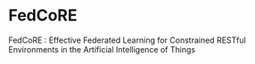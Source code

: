 # FedCoRE
FedCoRE : Effective Federated Learning for Constrained RESTful Environments in the Artificial Intelligence of Things
